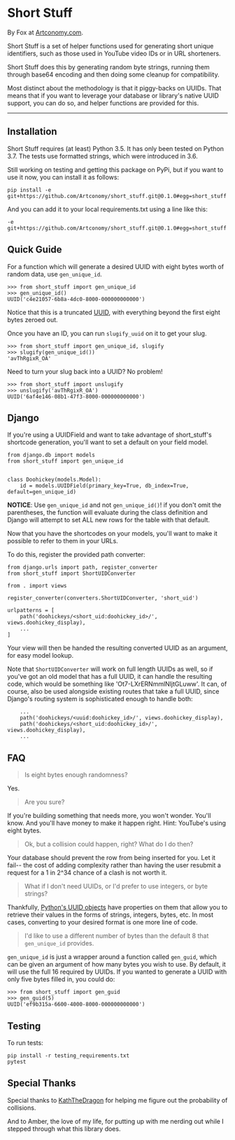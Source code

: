 # Short Stuff

By Fox at [Artconomy.com](https://artconomy.com/).

Short Stuff is a set of helper functions used for generating short unique identifiers, such as those used 
in YouTube video IDs or in URL shorteners.

Short Stuff does this by generating random byte strings, running them through base64 encoding and 
then doing some cleanup for compatibility.

Most distinct about the methodology is that it piggy-backs on UUIDs. That means that if you want to leverage your
database or library's native UUID support, you can do so, and helper functions are 
provided for this.

---

## Installation

Short Stuff requires (at least) Python 3.5. It has only been tested on Python 3.7. The tests use 
formatted strings, which were introduced in 3.6.

Still working on testing and getting this package on PyPi, but if you want to use it now,
you can install it as follows:

```
pip install -e git+https://github.com/Artconomy/short_stuff.git@0.1.0#egg=short_stuff
```

And you can add it to your local requirements.txt using a line like this:

```
-e git+https://github.com/Artconomy/short_stuff.git@0.1.0#egg=short_stuff
```

## Quick Guide

For a function which will generate a desired UUID with eight bytes worth of random data, use `gen_unique_id`.

```
>>> from short_stuff import gen_unique_id
>>> gen_unique_id()
UUID('c4e21057-6b8a-4dc0-8000-000000000000')
```

Notice that this is a truncated [UUID](https://docs.python.org/3/library/uuid.html), with everything beyond the first
eight bytes zeroed out.

Once you have an ID, you can run `slugify_uuid` on it to get your slug.

```
>>> from short_stuff import gen_unique_id, slugify
>>> slugify(gen_unique_id())
'avThRgixR_OA'
```

Need to turn your slug back into a UUID? No problem!

```
>>> from short_stuff import unslugify
>>> unslugify('avThRgixR_OA')
UUID('6af4e146-08b1-47f3-8000-000000000000')
```

## Django

If you're using a UUIDField and want to take advantage of short_stuff's shortcode generation, you'll want
to set a default on your field model.

```
from django.db import models
from short_stuff import gen_unique_id


class Doohickey(models.Model):
    id = models.UUIDField(primary_key=True, db_index=True, default=gen_unique_id)

```

**NOTICE**: Use `gen_unique_id` and not `gen_unique_id()`! if you don't omit the parentheses, the function
will evaluate during the class definition and Django will attempt to set ALL new rows for the table with
that default.

Now that you have the shortcodes on your models, you'll want to make it possible to refer to them in your URLs.

To do this, register the provided path converter:

```
from django.urls import path, register_converter
from short_stuff import ShortUIDConverter

from . import views

register_converter(converters.ShortUIDConverter, 'short_uid')

urlpatterns = [
    path('doohickeys/<short_uid:doohickey_id>/', views.doohickey_display),
    ...
]
```

Your view will then be handed the resulting converted UUID as an argument, for easy 
model lookup.

Note that `ShortUIDConverter` will work on full length UUIDs as well, so if you've got an old 
model that has a full UUID, it can handle the resulting code, which would be something like
'Ot7-LXrERNmmlNljtGLuww'. It can, of course, also be used alongside existing routes that take
a full UUID, since Django's routing system is sophisticated enough to handle both:

```
    ...
    path('doohickeys/<uuid:doohickey_id>/', views.doohickey_display),
    path('doohickeys/<short_uid:doohickey_id>/', views.doohickey_display),
    ...
```

## FAQ

> Is eight bytes enough randomness?

Yes.

> Are you sure?

If you're building something that needs more, you won't wonder. You'll know. 
And you'll have money to make it happen right. Hint: YouTube's using eight bytes.

> Ok, but a collision could happen, right? What do I do then?

Your database should prevent the row from being inserted for you. Let it fail-- the cost of adding 
complexity rather than having the user resubmit a request for a 1 in 2^34 chance of a clash 
is not worth it.

> What if I don't need UUIDs, or I'd prefer to use integers, or byte strings?

Thankfully, [Python's UUID objects](https://docs.python.org/3/library/uuid.html#uuid.UUID.bytes) have properties on 
them that allow you to retrieve their values in the forms of strings, integers, bytes, etc. In most cases, converting
to your desired format is one more line of code.

> I'd like to use a different number of bytes than the default 8 that `gen_unique_id` provides.

`gen_unique_id` is just a wrapper around a function called `gen_guid`, which can be given an argument of how many 
bytes you wish to use. By default, it will use the full 16 required by UUIDs. If you wanted to generate a UUID with 
only five bytes filled in, you could do:

```
>>> from short_stuff import gen_guid
>>> gen_guid(5)
UUID('ef9b315a-6600-4000-8000-000000000000')
```

## Testing

To run tests:

```
pip install -r testing_requirements.txt
pytest
```

## Special Thanks

Special thanks to [KathTheDragon](https://github.com/KathTheDragon/) for helping me figure out the 
probability of collisions.

And to Amber, the love of my life, for putting up with me nerding 
out while I stepped through what this library does.
